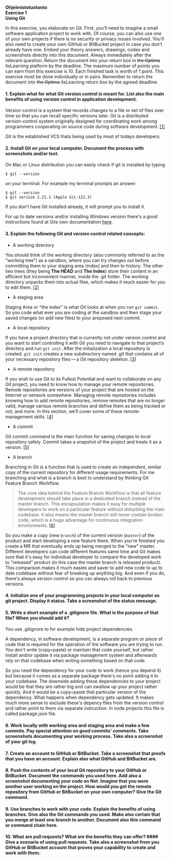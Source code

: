
**Ohjelmistotuotanto**\
**Exercise 1**\
**Using Git**

In this exercise, you elaborate on Git. First, you’ll need to imagine a small software application project to work with. Of course, you can also use one of your own projects if there is no security or privacy issues involved. You’ll also need to create your own GitHub or BitBucket project in case you don’t already have one.
Embed your theory answers, drawings, codes and screenshots directly into this document. Always immediately after the relevant question. Return the document into your return box in ~~the Optima~~ itsLearning platform by the deadline.
The maximum number of points you can earn from this exercise is 10. Each finished task is worth of 1 point.
This exercise must be done individually or in pairs. Remember to return the document into ~~the Optima~~ itsLearning return box by the agreed deadline.

#### 1. Explain what for what Git version control is meant for. List also the main benefits of using version control in application development.

  Version control is a system that records changes to a file or set of files over time so  that you can recall specific versions later. Git is a distributed version-control system originally designed for coordinating work among programmers cooperating on source code during software development. [[1]](https://git-scm.com/book/en/v2/Getting-Started-About-Version-Control)

  Git is the established VCS thats being used by most of todays developers.

#### 2. Install Git on your local computer. Document the process with screenshots and/or text.

  On Mac or Linux distribution you can easily check if git is installed by typing

  `$ git --version`

  on your terminal. For example my terminal prompts an answer:
  
  ```
  $ git --version
  $ git version 2.21.1 (Apple Git-122.3)
  ```

  If you don’t have Git installed already, it will prompt you to install it. 
  
  For up to date versions and/or installing Windows version there's a good instructions found at Gits own documentation [here](https://git-scm.com/book/en/v2/Getting-Started-Installing-Git). 

#### 3. Explain the following Git and version control related concepts:
  
  - A working directory

  You should think of the working directory (also commonly referred to as the “working tree”) as a sandbox, where you can try changes out before committing them to your staging area (index) and then to history. The other two trees (they being **The HEAD** and **The Index**) store their content in an efficient but inconvenient manner, inside the .git folder. The working directory unpacks them into actual files, which makes it much easier for you to edit them. [[2]](https://git-scm.com/book/en/v2/Git-Tools-Reset-Demystified#_the_working_directory)
 

  - A staging area

  Staging Area or "the index" is what Git looks at when you run `git commit`. So you code what ever you are coding at the sandbox and then stage your saved changes (or add new files) to your proposed next commit.

  - A local repository

  If you have a project directory that is currently not under version control and you want to start controlling it with Git you need to navigate to that project’s directory and run `git init`.
  After the initialization a local repository is created. `git init` creates a new subdirectory named .git that contains all of your necessary repository files — a Git repository skeleton. [[3]](https://git-scm.com/book/en/v2/Git-Basics-Getting-a-Git-Repository#_initializing_a_repository_in_an_existing_directory)


  - A remote repository

  If you wish to use Git to its Fullest Potential and want to collaborate on any Git project, you need to know how to manage your remote repositories. Remote repositories are versions of your project that are hosted on the Internet or network somewhere. Managing remote repositories includes knowing how to add remote repositories, remove remotes that are no longer valid, manage various remote branches and define them as being tracked or not, and more. In this section, we’ll cover some of these remote-management skills. [[4]](https://git-scm.com/book/en/v2/Git-Basics-Working-with-Remotes#_remote_repos)

  - A commit

  Git commit command is the main function for saving changes to local repository safely. Commit takes a snapshot of the project and treats it as a version. [[5]](https://www.bitdegree.org/learn/git-commit-command)

  - A branch

  Branching in Git is a function that is used to create an independent, similar copy of the current repository for different usage requirements. For me branching and what is a branch is best to understand by thinking Git Feature Branch Workflow.

  > The core idea behind the Feature Branch Workflow is that all feature development should take place in a dedicated branch instead of the master branch. This encapsulation makes it easy for multiple developers to work on a particular feature without disturbing the main codebase. It also means the master branch will never contain broken code, which is a huge advantage for continuous integration environments. [[6]](https://www.atlassian.com/git/tutorials/comparing-workflows/feature-branch-workflow)

  So you make a copy (new `branch`) of the current version (`master`) of the product and start developing a new feature there. When you're finished you create a MR that eventually ends up being merged to the "new" master. Different developers can code different features same time and Git makes sure that it's easy for individual developer to compare the developed work to "released" product (in this case the master branch is released product). This comparison makes it much easies and saver to add new code to up to date codebase without fear of breaking up anything big. And even if you do, there's always version control so you can always roll back to previous  versions.

#### 4. Initialize one of your programming projects in your local computer as git project. Display it status. Take a screenshot of the status message.

#### 5. Write a short example of a .gitignore file. What is the purpose of that file? When you should add it?

You use .gitignore to for example hide project dependencies. 

A dependency, in software development, is a separate program or piece of code that is required for the operation of the software you are trying to run. You don't write (copy+paste) or maintain that code yourself, but rather install and/or update it via package management system and afterwards rely on that codebase when writing something based on that code. 

So you need the dependency for your code to work (hence you depend it) but because it comes as a separate package there's no point adding it to your codebase. The downside adding these dependencies to your project would be that they are rather big and can swallow up your project rather quickly. And it would be a copy+paste that particular version of the dependency. What happens when dependency gets updated. It makes much more sense to exclude these's depency files from the version control and rather point to them via separate instruction. In node projects this file is called package.json file.

#### 6. Work locally with working area and staging area and make a few commits. Pay special attention on good commits’ comments. Take screenshots documenting your working process. Take also a screenshot of your git log.

#### 7. Create an account to GitHub or BitBucket. Take a screenshot that proofs that you have an account. Explain also what GitHub and BitBucket are.

#### 8. Push the contents of your local Git repository to your GitHub or BitBucket. Document the commands you used here. Add also a screenshot documenting your code on Net. Imagine that you were another user working on the project. How would you get the remote repository from GitHub or BitBucket on your own computer? Give the Git command.

#### 9. Use branches to work with your code. Explain the benefits of using branches. Give also the Git commands you used. Make also certain that you merge at least one branch to another. Document also this command or command chain here.

#### 10. What are pull requests? What are the benefits they can offer? #### Give a scenario of using pull requests. Take also a screenshot from you GitHub or BitBucket account that proves your capability to create and work with them.
